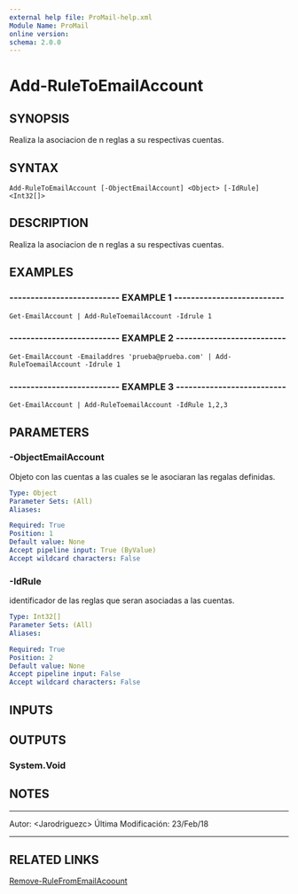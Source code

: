```yaml
---
external help file: ProMail-help.xml
Module Name: ProMail
online version: 
schema: 2.0.0
---
```


# Add-RuleToEmailAccount

## SYNOPSIS
Realiza la asociacion de n reglas a su respectivas cuentas.

## SYNTAX

```
Add-RuleToEmailAccount [-ObjectEmailAccount] <Object> [-IdRule] <Int32[]>
```

## DESCRIPTION
Realiza la asociacion de n reglas a su respectivas cuentas.

## EXAMPLES

### -------------------------- EXAMPLE 1 --------------------------
```
Get-EmailAccount | Add-RuleToemailAccount -Idrule 1
```

### -------------------------- EXAMPLE 2 --------------------------
```
Get-EmailAccount -Emailaddres 'prueba@prueba.com' | Add-RuleToemailAccount -Idrule 1
```

### -------------------------- EXAMPLE 3 --------------------------
```
Get-EmailAccount | Add-RuleToemailAccount -IdRule 1,2,3
```

## PARAMETERS

### -ObjectEmailAccount
Objeto con las cuentas a las cuales se le asociaran las regalas definidas.

```yaml
Type: Object
Parameter Sets: (All)
Aliases: 

Required: True
Position: 1
Default value: None
Accept pipeline input: True (ByValue)
Accept wildcard characters: False
```

### -IdRule
identificador de las reglas que seran asociadas a las cuentas.

```yaml
Type: Int32[]
Parameter Sets: (All)
Aliases: 

Required: True
Position: 2
Default value: None
Accept pipeline input: False
Accept wildcard characters: False
```

## INPUTS

## OUTPUTS

### System.Void

## NOTES
---------------------------------------------------------
Autor: \<Jarodriguezc\>
Última Modificación: 23/Feb/18

---------------------------------------------------------

## RELATED LINKS

[Remove-RuleFromEmailAcoount](Remove-RuleFromEmailAccount.md)

